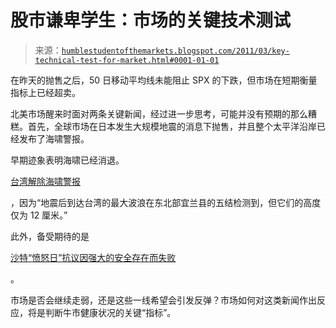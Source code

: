 <!--yml

分类：未分类

日期：2024-05-18 04:22:24

-->

# 股市谦卑学生：市场的关键技术测试

> 来源：[`humblestudentofthemarkets.blogspot.com/2011/03/key-technical-test-for-market.html#0001-01-01`](https://humblestudentofthemarkets.blogspot.com/2011/03/key-technical-test-for-market.html#0001-01-01)

在昨天的抛售之后，50 日移动平均线未能阻止 SPX 的下跌，但市场在短期衡量指标上已经超卖。

北美市场醒来时面对两条关键新闻，经过进一步思考，可能并没有预期的那么糟糕。首先，全球市场在日本发生大规模地震的消息下抛售，并且整个太平洋沿岸已经发布了海啸警报。

早期迹象表明海啸已经消退。

[台湾解除海啸警报](http://focustaiwan.tw/ShowNews/WebNews_Detail.aspx?Type=aALL&ID=201103110028)

，因为“地震后到达台湾的最大波浪在东北部宜兰县的五结检测到，但它们的高度仅为 12 厘米。”

此外，备受期待的是

[沙特“愤怒日”抗议因强大的安全存在而失败](http://www.agi.it/english-version/world/elenco-notizie/201103111254-cro-ren1036-saudi_arabia_rage_contained_by_huge_security_operation)

。

市场是否会继续走弱，还是这些一线希望会引发反弹？市场如何对这类新闻作出反应，将是判断牛市健康状况的关键“指标”。
